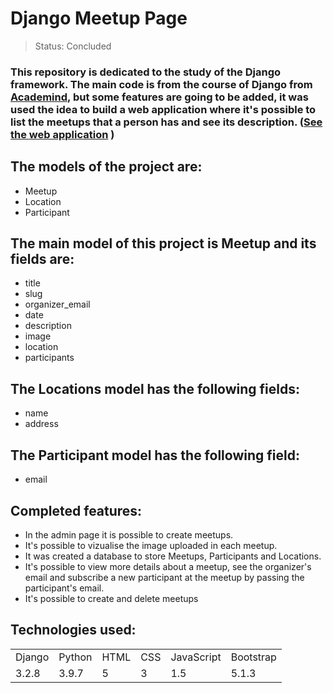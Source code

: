 # Django Meetup Page

> Status: Concluded


### This repository is dedicated to the study of the Django framework. The main code is from the course of Django from <a href="https://www.youtube.com/watch?v=t7DrJqcUviA&list=PLzsAIfynJhXHvyjxUoNNkHyzEMn3vwqw_&index=2">Academind</a>, but some features are going to be added, it was used the idea to build a web application where it's possible to list the meetups that a person has and see its description.  (<a href="https://django-meetup-heroku.herokuapp.com/meetups/">See the web application</a> )


## The models of the project are:
+ Meetup
+ Location
+ Participant

## The main model of this project is Meetup and its fields are:
+ title
+ slug 
+ organizer_email
+ date
+ description
+ image
+ location
+ participants 

## The Locations model has the following fields:
+ name
+ address

## The Participant model has the following field:
+ email

## Completed features:
+ In the admin page it is possible to create meetups. 
+ It's possible to vizualise the image uploaded in each meetup.
+ It was created a database to store Meetups, Participants and Locations.
+ It's possible to view more details about a meetup, see the organizer's email and subscribe a new participant at the meetup by passing the participant's email.
+ It's possible to create and delete meetups

## Technologies used:
<table>
  <tr>
    <td>Django</td>
    <td>Python</td>
    <td>HTML</td>
    <td>CSS</td>
    <td>JavaScript</td>
    <td>Bootstrap</td>
  </tr>
  
  <tr>
    <td>3.2.8</td>
    <td>3.9.7</td>
    <td>5</td>
    <td>3</td>
    <td>1.5</td>
    <td>5.1.3</td>
  </tr>
</table>





